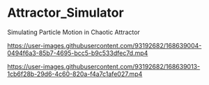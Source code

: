 # Attractor_Simulator
 Simulating Particle Motion in Chaotic Attractor




https://user-images.githubusercontent.com/93192682/168639004-0494f6a3-85b7-4695-bcc5-b9c533dfec7d.mp4



https://user-images.githubusercontent.com/93192682/168639013-1cb6f28b-29d6-4c60-820a-f4a7c1afe027.mp4

